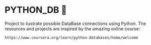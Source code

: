 # PYTHON_DB :floppy_disk:
Project to ilustrate possible DataBase connections using Python.
The resources and projects are inspired by the amazing online course:
```
https://www.coursera.org/learn/python-databases/home/welcome
```
